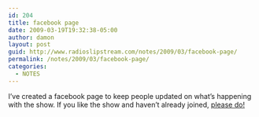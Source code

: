 ```yaml
---
id: 204
title: facebook page
date: 2009-03-19T19:32:38-05:00
author: damon
layout: post
guid: http://www.radioslipstream.com/notes/2009/03/facebook-page/
permalink: /notes/2009/03/facebook-page/
categories:
  - NOTES
---
```

I’ve created a facebook page to keep people updated on what’s happening with the show. If you like the show and haven’t already joined, [please do!](http://www.facebook.com/pages/Radio-Slipstream/54064988246)